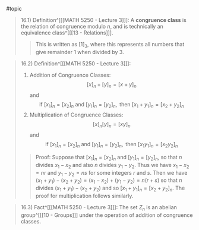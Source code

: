 #topic 
>16.1) Definition^[[[MATH 5250 - Lecture 3]]]: A **congruence class** is the relation of congruence modulo $n$, and is technically an equivalence class^[[[13 - Relations]]]. 
>
>>This is written as $[1]_3$, where this represents all numbers that give remainder $1$ when divided by $3$. 

>16.2) Definition^[[[MATH 5250 - Lecture 3]]]:
>1. Addition of Congruence Classes: $$[x]_{n}  +[y]_{n}=[x+y]_{n}$$
>and $$ \text{if } [x_{1}]_{n} = [x_{2}]_{n} \text{ and } [y_{1}]_{n} = [y_{2}]_{n}, \text{ then } [x_{1}+y_{1}]_{n} = [x_{2}+y_{2}]_{n}$$
>2. Multiplication of Congruence Classes: $$[x]_{n}[y]_{n}=[xy]_{n}$$
>and $$ \text{if } [x_{1}]_{n} = [x_{2}]_{n} \text{ and } [y_{1}]_{n} = [y_{2}]_{n}, \text{ then } [x_{1}y_{1}]_{n} = [x_{2}y_{2}]_{n}$$
>>Proof: Suppose that $[x_1]_n=[x_2]_n$ and $[y_1]_n=[y_2]_n$, so that $n$ divides $x_1-x_2$ and also $n$ divides $y_1-y_2$. Thus we have $x_1 - x_2=nr$ and $y_1-y_2=ns$ for some integers $r$ and $s$. Then we have $(x_1+y_1)-(x_2+y_2)=(x_1-x_2)+(y_1-y_2)=n(r+s)$ so that $n$ divides $(x_1+y_1)-(x_2+y_2)$ and so $[x_1+y_1]_n=[x_2+y_2]_n$.
>>The proof for multiplication follows similarly.

>16.3) Fact^[[[MATH 5250 - Lecture 3]]]: The set $Z_n$ is an abelian group^[[[10 - Groups]]] under the operation of addition of congruence classes.